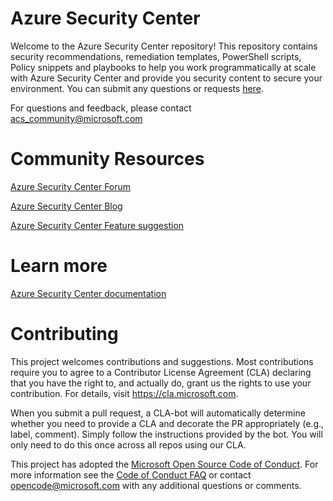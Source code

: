 # Azure Security Center
Welcome to the Azure Security Center repository! This repository contains security recommendations, remediation templates, PowerShell scripts, Policy snippets and playbooks to help you work programmatically at scale with Azure Security Center and provide you security content to secure your environment. You can submit any questions or requests [here](https://github.com/Azure/Azure-Security-Center/issues). 

For questions and feedback, please contact [acs_community@microsoft.com](asc_community@microsoft.com) 

# Community Resources

[Azure Security Center Forum](https://techcommunity.microsoft.com/t5/Azure-Security-Center/bd-p/AzureSecurityCenter)

[Azure Security Center Blog](https://techcommunity.microsoft.com/t5/Azure-Security-Center/bg-p/AzureSecurityCenterBlog)

[Azure Security Center Feature suggestion](https://feedback.azure.com/forums/347535-azure-security-center)


# Learn more

[Azure Security Center documentation](https://docs.microsoft.com/en-us/azure/security-center/security-center-intro)

# Contributing

This project welcomes contributions and suggestions.  Most contributions require you to agree to a
Contributor License Agreement (CLA) declaring that you have the right to, and actually do, grant us
the rights to use your contribution. For details, visit https://cla.microsoft.com.

When you submit a pull request, a CLA-bot will automatically determine whether you need to provide
a CLA and decorate the PR appropriately (e.g., label, comment). Simply follow the instructions
provided by the bot. You will only need to do this once across all repos using our CLA.

This project has adopted the [Microsoft Open Source Code of Conduct](https://opensource.microsoft.com/codeofconduct/).
For more information see the [Code of Conduct FAQ](https://opensource.microsoft.com/codeofconduct/faq/) or
contact [opencode@microsoft.com](mailto:opencode@microsoft.com) with any additional questions or comments.
